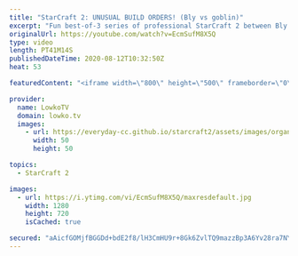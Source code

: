 ```yaml
---
title: "StarCraft 2: UNUSUAL BUILD ORDERS! (Bly vs goblin)"
excerpt: "Fun best-of-3 series of professional StarCraft 2 between Bly and goblin. Both of these players are known for their unique approach when it comes to playing this game. As expected, we see both of them go for very unusual and uncommon strategies in this series of Zerg versus Protoss.  Get more videos &"
originalUrl: https://youtube.com/watch?v=EcmSufM8X5Q
type: video
length: PT41M14S
publishedDateTime: 2020-08-12T10:32:50Z
heat: 53

featuredContent: "<iframe width=\"800\" height=\"500\" frameborder=\"0\" src=\"https://www.youtube.com/embed/EcmSufM8X5Q\" allow=\"accelerometer; autoplay; encrypted-media; gyroscope; picture-in-picture\" allowfullscreen></iframe>"

provider:
  name: LowkoTV
  domain: lowko.tv
  images:
    - url: https://everyday-cc.github.io/starcraft2/assets/images/organizations/lowko.tv-50x50.jpg
      width: 50
      height: 50

topics:
  - StarCraft 2

images:
  - url: https://i.ytimg.com/vi/EcmSufM8X5Q/maxresdefault.jpg
    width: 1280
    height: 720
    isCached: true

secured: "aAicfGOMjfBGGDd+bdE2f8/lH3CmHU9r+8Gk6ZvlTQ9mazzBp3A6Yv28ra7NYHPks1WgLa2QlpTxbD0zL+6nH9XQ6GHyFQZwzac5c75Ngpm1LNBy9lndn/lS4IvkXi9e86jTOX+AFk+pSZ2/ALOcHS82fkiQYK0swEJO6fTSyx923lilG1jjAeXMqjjZiSj+7uwoHmM3YSF0tnH70lO1FDv5TPn55zJFKdreotxhN005tOpdwHDs6G+XmKZWALD7PVlZbt036N2gjH8m0DmVsfokCkYh5h7pt1dNyZMJP6EcWRdH/u/1K889SxZXNWrdholLRk18Js/xIiaxfGtNio5zxSrAWeFI82NMgW3+eRrpDHMx8SVNqt3nX5RmsGdp1k7VwxmQSK0/1VaFMDhe/56PssxkiLIF1G/arjmh1qFmUiUcnmsjS26JzlxXsDQq;T0xu5GU6WLWYTWqTc+hxJA=="
---
```


